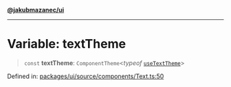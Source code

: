 [**@jakubmazanec/ui**](../README.md)

---

# Variable: textTheme

> `const` **textTheme**: `ComponentTheme`\<_typeof_ [`useTextTheme`](useTextTheme.md)\>

Defined in:
[packages/ui/source/components/Text.ts:50](https://github.com/jakubmazanec/tools/blob/d956cf350ae3e6bad1df754a19dfbabb088c1451/packages/ui/source/components/Text.ts#L50)
